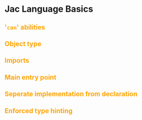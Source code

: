 # Jac Language Basics

## <span style="color: orange">'```can```' abilities</span>

## <span style="color: orange">Object type</span>

## <span style="color: orange">Imports</span>

## <span style="color: orange">Main entry point</span>

## <span style="color: orange">Seperate implementation from declaration</span>

## <span style="color: orange">Enforced type hinting</span>